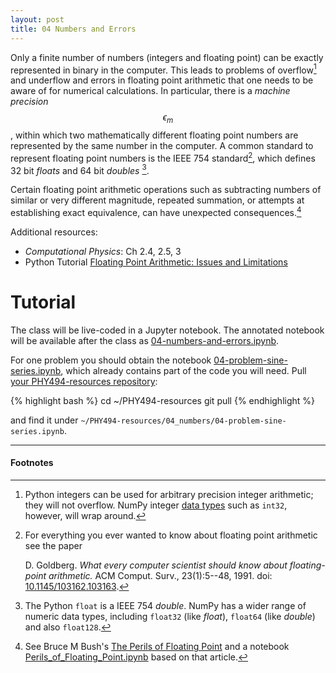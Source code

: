 ```yaml
---
layout: post
title: 04 Numbers and Errors
---
```


Only a finite number of numbers (integers and floating point) can be
exactly represented in binary in the computer. This leads to problems
of overflow[^1] and underflow and errors in floating point arithmetic that
one needs to be aware of for numerical calculations. In particular,
there is a *machine precision* $$\epsilon_m$$, within which two
mathematically different floating point numbers are represented by the
same number in the computer. A common standard to represent floating
point numbers is the IEEE 754 standard[^2], which defines 32 bit *floats*
and 64 bit *doubles* [^3]. 

Certain floating point arithmetic operations such as subtracting
numbers of similar or very different magnitude, repeated summation, or
attempts at establishing exact equivalence, can have unexpected
consequences.[^4]


Additional resources:

* _Computational Physics_: Ch 2.4, 2.5, 3
* Python Tutorial
[Floating Point Arithmetic: Issues and Limitations](https://docs.python.org/3/tutorial/floatingpoint.html)


# Tutorial

The class will be live-coded in a Jupyter notebook. The annotated
notebook will be available after the class as
[04-numbers-and-errors.ipynb](http://nbviewer.jupyter.org/github/ASU-CompMethodsPhysics-PHY494/PHY494-resources/blob/master/04_numbers/04-numbers-and-errors.ipynb).

For one problem you should obtain the notebook
[04-problem-sine-series.ipynb](http://nbviewer.jupyter.org/github/ASU-CompMethodsPhysics-PHY494/PHY494-resources/blob/master/04_numbers/04-problem-sine-series.ipynb),
which already contains part of the code you will need. Pull [your PHY494-resources repository]({{site.baseurl}}/2016/01/21/git_basics/#class-resources-on-github):

{% highlight bash %}
cd ~/PHY494-resources
git pull
{% endhighlight %}

and find it under `~/PHY494-resources/04_numbers/04-problem-sine-series.ipynb`.

------------------------------------------------------------

#### Footnotes

[^1]:

     Python integers can be used for arbitrary precision integer
     arithmetic; they will not overflow. NumPy integer
     [data types](http://docs.scipy.org/doc/numpy-1.10.1/user/basics.types.html)
     such as `int32`, however, will wrap around.

[^2]:

     For everything you ever wanted to know about floating point
     arithmetic see the paper

       D. Goldberg. *What every computer scientist should know about
       floating-point arithmetic.* ACM Comput. Surv.,
       23(1):5--48, 1991. doi:
       [10.1145/103162.103163](http://doi.org/10.1145/103162.103163).

[^3]:

     The Python `float` is a IEEE 754 *double*. NumPy has a wider
     range of numeric data types, including `float32` (like *float*),
     `float64` (like *double*) and also `float128`.

[^4]:

     See Bruce M Bush's
     [The Perils of Floating Point](http://www.lahey.com/float.htm)
     and a notebook
     [Perils_of_Floating_Point.ipynb](http://nbviewer.jupyter.org/github/ASU-CompMethodsPhysics-PHY494/PHY494-resources/blob/master/04_numbers/Perils_of_Floating_Point.ipynb)
     based on that article.
